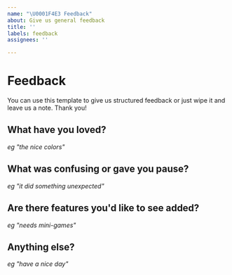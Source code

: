 ```yaml
---
name: "\U0001F4E3 Feedback"
about: Give us general feedback
title: ''
labels: feedback
assignees: ''

---
```


#  Feedback

You can use this template to give us structured feedback or just wipe it and leave us a note. Thank you!

## What have you loved?

_eg "the nice colors"_

## What was confusing or gave you pause?

_eg "it did something unexpected"_

## Are there features you'd like to see added?

_eg "needs mini-games"_

## Anything else?

_eg "have a nice day"_
